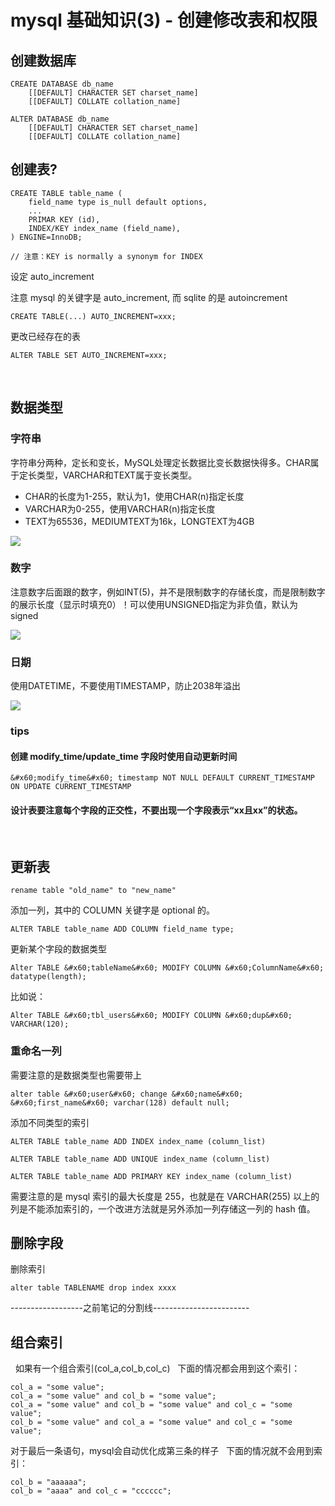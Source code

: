 # mysql 基础知识(3) - 创建修改表和权限

<!--
ID: d2ee2d7e-f6b3-4a51-b812-d9ce034d21c1
Status: publish
Date: 2017-11-12T17:02:50
Modified: 2020-05-16T11:52:44
wp_id: 176
-->

## 创建数据库

```
CREATE DATABASE db_name
    [[DEFAULT] CHARACTER SET charset_name]
    [[DEFAULT] COLLATE collation_name]

ALTER DATABASE db_name
    [[DEFAULT] CHARACTER SET charset_name]
    [[DEFAULT] COLLATE collation_name]
```

## 创建表?

```
CREATE TABLE table_name (
    field_name type is_null default options,
    ...
    PRIMAR KEY (id),
    INDEX/KEY index_name (field_name),
) ENGINE=InnoDB;
 
// 注意：KEY is normally a synonym for INDEX
```

设定 auto_increment

注意 mysql 的关键字是 auto_increment, 而 sqlite 的是 autoincrement

```
CREATE TABLE(...) AUTO_INCREMENT=xxx;
```

更改已经存在的表

```
ALTER TABLE SET AUTO_INCREMENT=xxx;
```
 
## 数据类型

### 字符串

字符串分两种，定长和变长，MySQL处理定长数据比变长数据快得多。CHAR属于定长类型，VARCHAR和TEXT属于变长类型。

* CHAR的长度为1-255，默认为1，使用CHAR(n)指定长度
* VARCHAR为0-255，使用VARCHAR(n)指定长度
* TEXT为65536，MEDIUMTEXT为16k，LONGTEXT为4GB

![](http://tva1.sinaimg.cn/large/006tNc79ly1ft17mebw0kj31900n6wkx.jpg)

### 数字

注意数字后面跟的数字，例如INT(5)，并不是限制数字的存储长度，而是限制数字的展示长度（显示时填充0）！可以使用UNSIGNED指定为非负值，默认为signed

![](http://tva1.sinaimg.cn/large/006tNc79ly1ft17lhmrv7j30wk0fswh3.jpg)

### 日期

使用DATETIME，不要使用TIMESTAMP，防止2038年溢出

![](http://ws4.sinaimg.cn/large/006tNc79ly1ft17luawbtj312w09kabw.jpg)

### tips

#### 创建 modify_time/update_time 字段时使用自动更新时间

```
&#x60;modify_time&#x60; timestamp NOT NULL DEFAULT CURRENT_TIMESTAMP ON UPDATE CURRENT_TIMESTAMP
```

#### 设计表要注意每个字段的正交性，不要出现一个字段表示“xx且xx”的状态。

 
## 更新表

```
rename table "old_name" to "new_name"
```

添加一列，其中的 COLUMN 关键字是 optional 的。

```
ALTER TABLE table_name ADD COLUMN field_name type;
```

更新某个字段的数据类型

```
Alter TABLE &#x60;tableName&#x60; MODIFY COLUMN &#x60;ColumnName&#x60; datatype(length);
```

比如说：

```
Alter TABLE &#x60;tbl_users&#x60; MODIFY COLUMN &#x60;dup&#x60; VARCHAR(120);
```

### 重命名一列

需要注意的是数据类型也需要带上

```
alter table &#x60;user&#x60; change &#x60;name&#x60; &#x60;first_name&#x60; varchar(128) default null;
```

添加不同类型的索引

```
ALTER TABLE table_name ADD INDEX index_name (column_list)

ALTER TABLE table_name ADD UNIQUE index_name (column_list)

ALTER TABLE table_name ADD PRIMARY KEY index_name (column_list)
```

需要注意的是 mysql 索引的最大长度是 255，也就是在 VARCHAR(255) 以上的列是不能添加索引的，一个改进方法就是另外添加一列存储这一列的 hash 值。

## 删除字段

删除索引

```
alter table TABLENAME drop index xxxx
```

------------------之前笔记的分割线------------------------
 
 
## 组合索引
 
如果有一个组合索引(col_a,col_b,col_c)
 
下面的情况都会用到这个索引：

```
col_a = "some value";
col_a = "some value" and col_b = "some value";
col_a = "some value" and col_b = "some value" and col_c = "some value";
col_b = "some value" and col_a = "some value" and col_c = "some value";
```

对于最后一条语句，mysql会自动优化成第三条的样子
 
下面的情况就不会用到索引：

```
col_b = "aaaaaa";
col_b = "aaaa" and col_c = "cccccc";
```